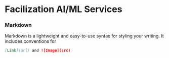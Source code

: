 # Facilization AI/ML Services

### Markdown

Markdown is a lightweight and easy-to-use syntax for styling your writing. It includes conventions for

```markdown
[Link](url) and ![Image](src)
```
